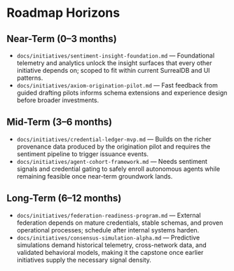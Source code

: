 # Roadmap Horizons

## Near-Term (0–3 months)
- `docs/initiatives/sentiment-insight-foundation.md` — Foundational telemetry and analytics unlock the insight surfaces that every other initiative depends on; scoped to fit within current SurrealDB and UI patterns.
- `docs/initiatives/axiom-origination-pilot.md` — Fast feedback from guided drafting pilots informs schema extensions and experience design before broader investments.

## Mid-Term (3–6 months)
- `docs/initiatives/credential-ledger-mvp.md` — Builds on the richer provenance data produced by the origination pilot and requires the sentiment pipeline to trigger issuance events.
- `docs/initiatives/agent-cohort-framework.md` — Needs sentiment signals and credential gating to safely enroll autonomous agents while remaining feasible once near-term groundwork lands.

## Long-Term (6–12 months)
- `docs/initiatives/federation-readiness-program.md` — External federation depends on mature credentials, stable schemas, and proven operational processes; schedule after internal systems harden.
- `docs/initiatives/consensus-simulation-alpha.md` — Predictive simulations demand historical telemetry, cross-network data, and validated behavioral models, making it the capstone once earlier initiatives supply the necessary signal density.
